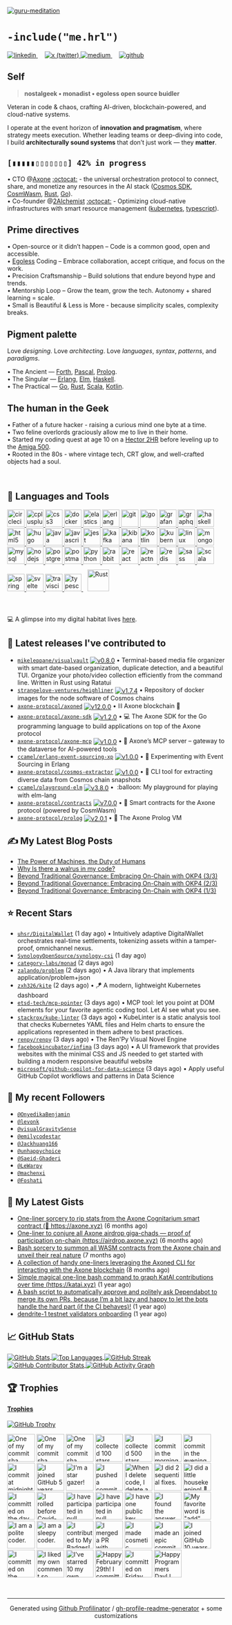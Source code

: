 [![guru-meditation](./guru-meditation.png)](https://github.com/ccamel?tab=repositories)

# `-include("me.hrl")`

<a href="https://linkedin.com/in/christophe-camel/" target="_blank">
  <img src="https://img.shields.io/badge/linkedin-%231E77B5.svg?&style=for-the-badge&logo=linkedin&logoColor=white" alt="linkedin" />
</a>&nbsp;&nbsp;&nbsp;
<a href="https://twitter.com/7h3_360l355_d3v" target="_blank">
  <img src="https://img.shields.io/badge/Twitter-000000?style=for-the-badge&logo=x&logoColor=white" alt="x (twitter)" />
</a>
<a href="https://medium.com/@camel.christophe" target="_blank">
  <img src="https://img.shields.io/badge/Medium-12100E?style=for-the-badge&logo=medium&logoColor=white" alt="medium" />
</a>&nbsp;&nbsp;&nbsp;
<a href="https://github.com/ccamel" target="_blank">
  <img src="https://img.shields.io/badge/github-%2324292e.svg?&style=for-the-badge&logo=github&logoColor=white" alt="github" />
</a>

## Self

> **nostalgeek • monadist • egoless open source buidler**

Veteran in code & chaos, crafting AI-driven, blockchain-powered, and cloud-native systems.

I operate at the event horizon of **innovation and pragmatism**, where strategy meets execution. Whether leading teams or deep-diving into code, I build **architecturally sound systems** that don’t just work — they **matter**.

## `[▮▮▮▮▮▯▯▯▯▯▯▯] 42% in progress`

• CTO @[Axone](https://axone.xyz) [:octocat:](https://github.com/axone-protocol/) - the universal orchestration protocol to connect, share, and monetize any resources in the AI stack ([Cosmos SDK](https://cosmos.network/), [CosmWasm](https://cosmwasm.com/), [Rust](https://www.rust-lang.org/), [Go](https://go.dev/)).<br/>
• Co-founder @[2Alchemist](https://krossboard.app/) [:octocat:](https://github.com/2-alchemists/) - Optimizing cloud-native infrastructures with smart resource management ([kubernetes](https://kubernetes.io/), [typescript](https://www.typescriptlang.org/)).

## Prime directives

• Open-source or it didn’t happen – Code is a common good, open and accessible.<br/>
• [Egoless](https://blog.codinghorror.com/the-ten-commandments-of-egoless-programming/) Coding – Embrace collaboration, accept critique, and focus on the work.<br/>
• Precision Craftsmanship – Build solutions that endure beyond hype and trends.<br/>
• Mentorship Loop – Grow the team, grow the tech. Autonomy + shared learning = scale.<br/>
• Small is Beautiful & Less is More - because simplicity scales, complexity breaks.

## Pigment palette

Love _designing_. Love _architecting_. Love _languages_, _syntax_, _patterns_, and _paradigms_.

• The Ancient — [Forth](<https://en.wikipedia.org/wiki/Forth_(programming_language)>), [Pascal](<https://en.wikipedia.org/wiki/Pascal_(programming_language)>), [Prolog](https://en.wikipedia.org/wiki/Prolog).<br/>
• The Singular — [Erlang](https://www.erlang.org/), [Elm](https://elm-lang.org/), [Haskell](https://www.haskell.org/).<br/>
• The Practical — [Go](https://go.dev), [Rust](https://www.rust-lang.org), [Scala](https://www.scala-lang.org/), [Kotlin](https://kotlinlang.org).<br/>

## The human in the Geek

• Father of a future hacker - raising a curious mind one byte at a time.<br/>
• Two feline overlords graciously allow me to live in their home.<br/>
• Started my coding quest at age 10 on a [Hector 2HR](<https://en.wikipedia.org/wiki/Hector_(microcomputer)>) before leveling up to the [Amiga 500](https://en.wikipedia.org/wiki/Amiga_500).<br/>
• Rooted in the 80s - where vintage tech, CRT glow, and well-crafted objects had a soul.

<br/>

## 🔧 Languages and Tools

<p align="left">
  <a href="https://circleci.com" target="_blank"> <img src="https://www.vectorlogo.zone/logos/circleci/circleci-icon.svg" alt="circleci" width="40" height="40" /> </a>
  <a href="https://www.w3schools.com/cpp/" target="_blank"> <img src="https://raw.githubusercontent.com/devicons/devicon/master/icons/cplusplus/cplusplus-original.svg" alt="cplusplus" width="40" height="40" /> </a>
  <a href="https://www.w3schools.com/css/" target="_blank"> <img src="https://raw.githubusercontent.com/devicons/devicon/master/icons/css3/css3-original-wordmark.svg" alt="css3" width="40" height="40" /> </a>
  <a href="https://www.docker.com/" target="_blank"> <img src="https://raw.githubusercontent.com/devicons/devicon/master/icons/docker/docker-original-wordmark.svg" alt="docker" width="40" height="40" /> </a>
  <a href="https://www.elastic.co" target="_blank"> <img src="https://www.vectorlogo.zone/logos/elastic/elastic-icon.svg" alt="elasticsearch" width="40" height="40" /> </a>
  <a href="https://www.erlang.org/" target="_blank"> <img src="https://www.vectorlogo.zone/logos/erlang/erlang-official.svg" alt="erlang" width="40" height="40" /> </a>
  <a href="https://git-scm.com/" target="_blank"> <img src="https://www.vectorlogo.zone/logos/git-scm/git-scm-icon.svg" alt="git" width="40" height="40" /> </a>
  <a href="https://golang.org" target="_blank"> <img src="https://raw.githubusercontent.com/devicons/devicon/master/icons/go/go-original.svg" alt="go" width="40" height="40" /> </a>
  <a href="https://grafana.com" target="_blank"> <img src="https://www.vectorlogo.zone/logos/grafana/grafana-icon.svg" alt="grafana" width="40" height="40" /> </a>
  <a href="https://graphql.org" target="_blank"> <img src="https://www.vectorlogo.zone/logos/graphql/graphql-icon.svg" alt="graphql" width="40" height="40" /> </a>
  <a href="https://www.haskell.org/" target="_blank"> <img src="https://upload.wikimedia.org/wikipedia/commons/1/1c/Haskell-Logo.svg" alt="haskell" width="40" height="40" /> </a>
  <a href="https://www.w3.org/html/" target="_blank"> <img src="https://raw.githubusercontent.com/devicons/devicon/master/icons/html5/html5-original-wordmark.svg" alt="html5" width="40" height="40" /> </a>
  <a href="https://gohugo.io/" target="_blank"> <img src="https://api.iconify.design/logos-hugo.svg" alt="hugo" width="40" height="40" /> </a>
  <a href="https://www.java.com" target="_blank"> <img src="https://raw.githubusercontent.com/devicons/devicon/master/icons/java/java-original.svg" alt="java" width="40" height="40" /> </a>
  <a href="https://developer.mozilla.org/en-US/docs/Web/JavaScript" target="_blank">
    <img src="https://raw.githubusercontent.com/devicons/devicon/master/icons/javascript/javascript-original.svg" alt="javascript" width="40" height="40" />
  </a>
  <a href="https://jestjs.io" target="_blank"> <img src="https://www.vectorlogo.zone/logos/jestjsio/jestjsio-icon.svg" alt="jest" width="40" height="40" /> </a>
  <a href="https://kafka.apache.org/" target="_blank"> <img src="https://www.vectorlogo.zone/logos/apache_kafka/apache_kafka-icon.svg" alt="kafka" width="40" height="40" /> </a>
  <a href="https://www.elastic.co/kibana" target="_blank"> <img src="https://www.vectorlogo.zone/logos/elasticco_kibana/elasticco_kibana-icon.svg" alt="kibana" width="40" height="40" /> </a>
  <a href="https://kotlinlang.org" target="_blank"> <img src="https://www.vectorlogo.zone/logos/kotlinlang/kotlinlang-icon.svg" alt="kotlin" width="40" height="40" /> </a>
  <a href="https://kubernetes.io" target="_blank"> <img src="https://www.vectorlogo.zone/logos/kubernetes/kubernetes-icon.svg" alt="kubernetes" width="40" height="40" /> </a>
  <a href="https://www.linux.org/" target="_blank"> <img src="https://raw.githubusercontent.com/devicons/devicon/master/icons/linux/linux-original.svg" alt="linux" width="40" height="40" /> </a>
  <a href="https://www.mongodb.com/" target="_blank"> <img src="https://raw.githubusercontent.com/devicons/devicon/master/icons/mongodb/mongodb-original-wordmark.svg" alt="mongodb" width="40" height="40" /> </a>
  <a href="https://www.mysql.com/" target="_blank"> <img src="https://raw.githubusercontent.com/devicons/devicon/master/icons/mysql/mysql-original-wordmark.svg" alt="mysql" width="40" height="40" /> </a>
  <a href="https://nodejs.org" target="_blank"> <img src="https://raw.githubusercontent.com/devicons/devicon/master/icons/nodejs/nodejs-original-wordmark.svg" alt="nodejs" width="40" height="40" /> </a>
  <a href="https://www.postgresql.org" target="_blank"> <img src="https://raw.githubusercontent.com/devicons/devicon/master/icons/postgresql/postgresql-original-wordmark.svg" alt="postgresql" width="40" height="40" /> </a>
  <a href="https://postman.com" target="_blank"> <img src="https://www.vectorlogo.zone/logos/getpostman/getpostman-icon.svg" alt="postman" width="40" height="40" /> </a>
  <a href="https://www.python.org" target="_blank"> <img src="https://raw.githubusercontent.com/devicons/devicon/master/icons/python/python-original.svg" alt="python" width="40" height="40" /> </a>
  <a href="https://www.rabbitmq.com" target="_blank"> <img src="https://www.vectorlogo.zone/logos/rabbitmq/rabbitmq-icon.svg" alt="rabbitMQ" width="40" height="40" /> </a>
  <a href="https://reactjs.org/" target="_blank"> <img src="https://raw.githubusercontent.com/devicons/devicon/master/icons/react/react-original-wordmark.svg" alt="react" width="40" height="40" /> </a>
  <a href="https://reactnative.dev/" target="_blank"> <img src="https://reactnative.dev/img/header_logo.svg" alt="reactnative" width="40" height="40" /> </a>
  <a href="https://redis.io" target="_blank"> <img src="https://raw.githubusercontent.com/devicons/devicon/master/icons/redis/redis-original-wordmark.svg" alt="redis" width="40" height="40" /> </a>
  <a href="https://sass-lang.com" target="_blank"> <img src="https://raw.githubusercontent.com/devicons/devicon/master/icons/sass/sass-original.svg" alt="sass" width="40" height="40" /> </a>
  <a href="https://www.scala-lang.org" target="_blank"> <img src="https://raw.githubusercontent.com/devicons/devicon/master/icons/scala/scala-original.svg" alt="scala" width="40" height="40" /> </a>
  <a href="https://spring.io/" target="_blank"> <img src="https://www.vectorlogo.zone/logos/springio/springio-icon.svg" alt="spring" width="40" height="40" /> </a>
  <a href="https://svelte.dev" target="_blank"> <img src="https://upload.wikimedia.org/wikipedia/commons/1/1b/Svelte_Logo.svg" alt="svelte" width="40" height="40" /> </a>
  <a href="https://travis-ci.org" target="_blank"> <img src="https://www.vectorlogo.zone/logos/travis-ci/travis-ci-icon.svg" alt="travisci" width="40" height="40" /> </a>
  <a href="https://www.typescriptlang.org/" target="_blank"> <img src="https://raw.githubusercontent.com/devicons/devicon/master/icons/typescript/typescript-original.svg" alt="typescript" width="40" height="40" /> </a>
  <a href="https://www.rust-lang.org" target="_blank"> <img style="margin: 10px" src="https://profilinator.rishav.dev/skills-assets/rust-plain.svg" alt="Rust" height="50" /> </a>
</p>

<br/>

💻 A glimpse into my digital habitat lives [here](https://github.com/ccamel/chez-ccamel).

## 🔭 Latest releases I've contributed to

<ul>

  <li><code><a href="https://github.com/mikeleppane/visualvault">mikeleppane/visualvault</a></code>&nbsp;<a href="https://github.com/mikeleppane/visualvault/releases/tag/v0.8.0"><img align="center" alt="v0.8.0" src="https://img.shields.io/badge/v0.8.0-gray?style=flat-square"></img></a>&nbsp;•&nbsp;Terminal-based media file organizer with smart date-based organization, duplicate detection, and a beautiful TUI. Organize your photo/video collection efficiently from the command line. Written in Rust using Ratatui </li>
  <li><code><a href="https://github.com/strangelove-ventures/heighliner">strangelove-ventures/heighliner</a></code>&nbsp;<a href="https://github.com/strangelove-ventures/heighliner/releases/tag/v1.7.4"><img align="center" alt="v1.7.4" src="https://img.shields.io/badge/v1.7.4-gray?style=flat-square"></img></a>&nbsp;•&nbsp;Repository of docker images for the node software of Cosmos chains</li>
  <li><code><a href="https://github.com/axone-protocol/axoned">axone-protocol/axoned</a></code>&nbsp;<a href="https://github.com/axone-protocol/axoned/releases/tag/v12.0.0"><img align="center" alt="v12.0.0" src="https://img.shields.io/badge/v12.0.0-gray?style=flat-square"></img></a>&nbsp;•&nbsp;⛓️ Axone blockchain 💫</li>
  <li><code><a href="https://github.com/axone-protocol/axone-sdk">axone-protocol/axone-sdk</a></code>&nbsp;<a href="https://github.com/axone-protocol/axone-sdk/releases/tag/v1.2.0"><img align="center" alt="v1.2.0" src="https://img.shields.io/badge/v1.2.0-gray?style=flat-square"></img></a>&nbsp;•&nbsp;💻 The Axone SDK for the Go programming language to build applications on top of the Axone protocol</li>
  <li><code><a href="https://github.com/axone-protocol/axone-mcp">axone-protocol/axone-mcp</a></code>&nbsp;<a href="https://github.com/axone-protocol/axone-mcp/releases/tag/v1.0.0"><img align="center" alt="v1.0.0" src="https://img.shields.io/badge/v1.0.0-gray?style=flat-square"></img></a>&nbsp;•&nbsp;🤖 Axone’s MCP server – gateway to the dataverse for AI-powered tools</li>
  <li><code><a href="https://github.com/ccamel/erlang-event-sourcing-xp">ccamel/erlang-event-sourcing-xp</a></code>&nbsp;<a href="https://github.com/ccamel/erlang-event-sourcing-xp/releases/tag/v1.0.0"><img align="center" alt="v1.0.0" src="https://img.shields.io/badge/v1.0.0-gray?style=flat-square"></img></a>&nbsp;•&nbsp;🧪 Experimenting with Event Sourcing in Erlang</li>
  <li><code><a href="https://github.com/axone-protocol/cosmos-extractor">axone-protocol/cosmos-extractor</a></code>&nbsp;<a href="https://github.com/axone-protocol/cosmos-extractor/releases/tag/v1.0.0"><img align="center" alt="v1.0.0" src="https://img.shields.io/badge/v1.0.0-gray?style=flat-square"></img></a>&nbsp;•&nbsp;🌌 CLI tool for extracting diverse data from Cosmos chain snapshots</li>
  <li><code><a href="https://github.com/ccamel/playground-elm">ccamel/playground-elm</a></code>&nbsp;<a href="https://github.com/ccamel/playground-elm/releases/tag/v3.8.0"><img align="center" alt="v3.8.0" src="https://img.shields.io/badge/v3.8.0-gray?style=flat-square"></img></a>&nbsp;•&nbsp; :balloon: My playground for playing with elm-lang</li>
  <li><code><a href="https://github.com/axone-protocol/contracts">axone-protocol/contracts</a></code>&nbsp;<a href="https://github.com/axone-protocol/contracts/releases/tag/v7.0.0"><img align="center" alt="v7.0.0" src="https://img.shields.io/badge/v7.0.0-gray?style=flat-square"></img></a>&nbsp;•&nbsp;📜 Smart contracts for the Axone protocol (powered by CosmWasm)</li>
  <li><code><a href="https://github.com/axone-protocol/prolog">axone-protocol/prolog</a></code>&nbsp;<a href="https://github.com/axone-protocol/prolog/releases/tag/v2.0.1"><img align="center" alt="v2.0.1" src="https://img.shields.io/badge/v2.0.1-gray?style=flat-square"></img></a>&nbsp;•&nbsp;🧠 The Axone Prolog VM</li>
</ul>

## ✍️ My Latest Blog Posts

- [The Power of Machines, the Duty of Humans](https://blog.axone.xyz/the-power-of-machines-the-duty-of-humans-8d9e664ce3d1?source=rss-79c7e8ef7569------2)
- [Why Is there a walrus in my code?](https://medium.com/@camel.christophe/why-is-there-a-walrus-in-my-code-fc3cf4bcb88a?source=rss-79c7e8ef7569------2)
- [Beyond Traditional Governance: Embracing On-Chain with OKP4 (3/3)](https://blog.axone.xyz/beyond-traditional-governance-embracing-on-chain-with-okp4-3-3-424f7a8eb2fc?source=rss-79c7e8ef7569------2)
- [Beyond Traditional Governance: Embracing On-Chain with OKP4 (2/3)](https://blog.axone.xyz/beyond-traditional-governance-embracing-on-chain-with-okp4-2-3-17237d68033c?source=rss-79c7e8ef7569------2)
- [Beyond Traditional Governance: Embracing On-Chain with OKP4 (1/3)](https://blog.axone.xyz/beyond-traditional-governance-embracing-on-chain-with-okp4-1-3-bb925ea4e1b2?source=rss-79c7e8ef7569------2)

## ⭐ Recent Stars

- [`uhsr/DigitalWallet`](https://github.com/uhsr/DigitalWallet) (1 day ago) • Intuitively adaptive DigitalWallet orchestrates real-time settlements, tokenizing assets within a tamper-proof, omnichannel nexus.
- [`SynologyOpenSource/synology-csi`](https://github.com/SynologyOpenSource/synology-csi) (1 day ago)
- [`category-labs/monad`](https://github.com/category-labs/monad) (2 days ago)
- [`zalando/problem`](https://github.com/zalando/problem) (2 days ago) • A Java library that implements application/problem&#43;json
- [`zxh326/kite`](https://github.com/zxh326/kite) (2 days ago) • 🪁 A modern, lightweight Kubernetes dashboard
- [`etsd-tech/mcp-pointer`](https://github.com/etsd-tech/mcp-pointer) (3 days ago) • MCP tool: let you point at DOM elements for your favorite agentic coding tool. Let AI see what you see.
- [`stackrox/kube-linter`](https://github.com/stackrox/kube-linter) (3 days ago) • KubeLinter is a static analysis tool that checks Kubernetes YAML files and Helm charts to ensure the applications represented in them adhere to best practices.
- [`renpy/renpy`](https://github.com/renpy/renpy) (3 days ago) • The Ren&#39;Py Visual Novel Engine
- [`facebookincubator/infima`](https://github.com/facebookincubator/infima) (3 days ago) • A UI framework that provides websites with the minimal CSS and JS needed to get started with building a modern responsive beautiful website
- [`microsoft/github-copilot-for-data-science`](https://github.com/microsoft/github-copilot-for-data-science) (3 days ago) • Apply useful GitHub Copilot workflows and patterns in Data Science

## 👯 My recent Followers

- [`@OnyedikaBenjamin`](https://github.com/OnyedikaBenjamin)
- [`@levonk`](https://github.com/levonk)
- [`@visualGravitySense`](https://github.com/visualGravitySense)
- [`@emilycodestar`](https://github.com/emilycodestar)
- [`@Jackhuang166`](https://github.com/Jackhuang166)
- [`@unhappychoice`](https://github.com/unhappychoice)
- [`@Saeid-Ghaderi`](https://github.com/Saeid-Ghaderi)
- [`@LeWarpy`](https://github.com/LeWarpy)
- [`@machenxi`](https://github.com/machenxi)
- [`@Foshati`](https://github.com/Foshati)

## 📕 My Latest Gists

- [One-liner sorcery to rip stats from the Axone Cognitarium smart contract (🔗 https://axone.xyz)](https://gist.github.com/75628fd9b042f30cfaaf2507338f9b50) (6 months ago)
- [One-liner to conjure all Axone airdrop giga-chads — proof of participation on-chain (https://airdrop.axone.xyz)](https://gist.github.com/25a453db78023df8c8cd7bf9c20be800) (6 months ago)
- [Bash sorcery to summon all WASM contracts from the Axone chain and unveil their real nature](https://gist.github.com/f8aea954bc73d5cad3f33812085b3b88) (7 months ago)
- [A collection of handy one-liners leveraging the Axoned CLI for interacting with the Axone blockchain](https://gist.github.com/44cbc7d8e42f183dcbc78c85ebf404d0) (8 months ago)
- [Simple magical one-line bash command to graph KatAI contributions over time (https://katai.xyz)](https://gist.github.com/f27603e36d7b4e6f2bfc5c5454f71cdd) (1 year ago)
- [A bash script to automatically approve and politely ask Dependabot to merge its own PRs, because I’m a bit lazy and happy to let the bots handle the hard part (if the CI behaves)!](https://gist.github.com/67af201be688b1d169645e51e9ae6234) (1 year ago)
- [dendrite-1 testnet validators onboarding](https://gist.github.com/1350b948eaa0828757fc54b1e7c94f5d) (1 year ago)

## 📈 GitHub Stats

<a href="https://github.com/ccamel">
  <img src="https://github-readme-stats.vercel.app/api?username=ccamel&show_icons=true&count_private=true&theme=tokyonight&hide_border=true" align="center" alt="GitHub Stats" />
</a>
<a href="https://github.com/ccamel">
  <img src="https://github-readme-stats.vercel.app/api/top-langs/?username=ccamel&hide_border=true&layout=compact&theme=tokyonight" align="center" alt="Top Languages" />
</a>
<a href="https://github.com/ccamel">
  <img src="https://github-readme-streak-stats.herokuapp.com/?user=ccamel&theme=tokyonight" align="center" alt="GitHub Streak" />
</a>
<a href="https://github.com/ccamel">
  <img src="https://github-contributor-stats.vercel.app/api?username=ccamel&limit=10&theme=tokyonight&combine_all_yearly_contributions=true" align="center" alt="GitHub Contributor Stats" />
</a>
<a href="https://github.com/ccamel">
  <img src="https://github-readme-activity-graph.vercel.app/graph?username=ccamel&theme=xcode&hide_border=true" align="center" alt="GitHub Activity Graph" />
</a>

## 🏆 Trophies

<h4><a href="https://github.com/ccamel">Trophies</a></h4>

<a href="https://github.com/ccamel">
  <img src="https://github-profile-trophy.vercel.app/?username=ccamel&column=5&theme=onedark" align="center" alt="GitHub Trophy" />
</a>

<!-- my-badges start -->
<a href="my-badges/a-commit.md"><img src="https://my-badges.github.io/my-badges/a-commit.png" alt="One of my commit sha starts with &quot;a&quot;." title="One of my commit sha starts with &quot;a&quot;." width="64"></a>
<a href="my-badges/ab-commit.md"><img src="https://my-badges.github.io/my-badges/ab-commit.png" alt="One of my commit sha starts with &quot;ab&quot;." title="One of my commit sha starts with &quot;ab&quot;." width="64"></a>
<a href="my-badges/abc-commit.md"><img src="https://my-badges.github.io/my-badges/abc-commit.png" alt="One of my commit sha starts with &quot;abc&quot;." title="One of my commit sha starts with &quot;abc&quot;." width="64"></a>
<a href="my-badges/stars-100.md"><img src="https://my-badges.github.io/my-badges/stars-100.png" alt="I collected 100 stars." title="I collected 100 stars." width="64"></a>
<a href="my-badges/stars-500.md"><img src="https://my-badges.github.io/my-badges/stars-500.png" alt="I collected 500 stars." title="I collected 500 stars." width="64"></a>
<a href="my-badges/morning-commits.md"><img src="https://my-badges.github.io/my-badges/morning-commits.png" alt="I commit in the morning." title="I commit in the morning." width="64"></a>
<a href="my-badges/evening-commits.md"><img src="https://my-badges.github.io/my-badges/evening-commits.png" alt="I commit in the evening." title="I commit in the evening." width="64"></a>
<a href="my-badges/midnight-commits.md"><img src="https://my-badges.github.io/my-badges/midnight-commits.png" alt="I commit at midnight." title="I commit at midnight." width="64"></a>
<a href="my-badges/github-anniversary-5.md"><img src="https://my-badges.github.io/my-badges/github-anniversary-5.png" alt="I joined GitHub 5 years ago." title="I joined GitHub 5 years ago." width="64"></a>
<a href="my-badges/star-gazer.md"><img src="https://my-badges.github.io/my-badges/star-gazer.png" alt="I&apos;m a star gazer!" title="I&apos;m a star gazer!" width="64"></a>
<a href="my-badges/dead-commit.md"><img src="https://my-badges.github.io/my-badges/dead-commit.png" alt="I pushed a commit with &quot;dead&quot; 4 times." title="I pushed a commit with &quot;dead&quot; 4 times." width="64"></a>
<a href="my-badges/mass-delete-commit.md"><img src="https://my-badges.github.io/my-badges/mass-delete-commit.png" alt="When I delete code, I delete a lot." title="When I delete code, I delete a lot." width="64"></a>
<a href="my-badges/fix-2.md"><img src="https://my-badges.github.io/my-badges/fix-2.png" alt="I did 2 sequential fixes." title="I did 2 sequential fixes." width="64"></a>
<a href="my-badges/chore-commit.md"><img src="https://my-badges.github.io/my-badges/chore-commit.png" alt="I did a little housekeeping! 🧹" title="I did a little housekeeping! 🧹" width="64"></a>
<a href="my-badges/delorean.md"><img src="https://my-badges.github.io/my-badges/delorean.png" alt="I committed on the day Doctor Emmett Brown invented the flux capacitor!" title="I committed on the day Doctor Emmett Brown invented the flux capacitor!" width="64"></a>
<a href="my-badges/covid-19.md"><img src="https://my-badges.github.io/my-badges/covid-19.png" alt="I rolled before Covid-19: Survivor of the Great TP Shortage" title="I rolled before Covid-19: Survivor of the Great TP Shortage" width="64"></a>
<a href="my-badges/pr-collaboration-5.md"><img src="https://my-badges.github.io/my-badges/pr-collaboration-5.png" alt="I have participated in pull requests with 5 or more people" title="I have participated in pull requests with 5 or more people" width="64"></a>
<a href="my-badges/pr-collaboration-10.md"><img src="https://my-badges.github.io/my-badges/pr-collaboration-10.png" alt="I have participated in pull requests with 10 or more people" title="I have participated in pull requests with 10 or more people" width="64"></a>
<a href="my-badges/public-keys-1.md"><img src="https://my-badges.github.io/my-badges/public-keys-1.png" alt="I have one public key" title="I have one public key" width="64"></a>
<a href="my-badges/the-ultimate-question.md"><img src="https://my-badges.github.io/my-badges/the-ultimate-question.png" alt="I found the answer to the ultimate question of life, the universe, and everything!" title="I found the answer to the ultimate question of life, the universe, and everything!" width="64"></a>
<a href="my-badges/favorite-word.md"><img src="https://my-badges.github.io/my-badges/favorite-word.png" alt="My favorite word is &quot;add&quot;." title="My favorite word is &quot;add&quot;." width="64"></a>
<a href="my-badges/polite-coder.md"><img src="https://my-badges.github.io/my-badges/polite-coder.png" alt="I am a polite coder." title="I am a polite coder." width="64"></a>
<a href="my-badges/sleepy-coder.md"><img src="https://my-badges.github.io/my-badges/sleepy-coder.png" alt="I am a sleepy coder." title="I am a sleepy coder." width="64"></a>
<a href="my-badges/my-badges-contributor.md"><img src="https://my-badges.github.io/my-badges/my-badges-contributor.png" alt="I contributed to My Badges!" title="I contributed to My Badges!" width="64"></a>
<a href="my-badges/this-is-fine.md"><img src="https://my-badges.github.io/my-badges/this-is-fine.png" alt="I merged a PR with failing checks" title="I merged a PR with failing checks" width="64"></a>
<a href="my-badges/cosmetic-commit.md"><img src="https://my-badges.github.io/my-badges/cosmetic-commit.png" alt="I made cosmetic commit." title="I made cosmetic commit." width="64"></a>
<a href="my-badges/epic-commit.md"><img src="https://my-badges.github.io/my-badges/epic-commit.png" alt="I made an epic commit with a message over 500 chars." title="I made an epic commit with a message over 500 chars." width="64"></a>
<a href="my-badges/github-anniversary-10.md"><img src="https://my-badges.github.io/my-badges/github-anniversary-10.png" alt="I joined GitHub 10 years ago." title="I joined GitHub 10 years ago." width="64"></a>
<a href="my-badges/spooky-commit.md"><img src="https://my-badges.github.io/my-badges/spooky-commit.png" alt="I committed on the Halloween! Boo!" title="I committed on the Halloween! Boo!" width="64"></a>
<a href="my-badges/self-upvote.md"><img src="https://my-badges.github.io/my-badges/self-upvote.png" alt="I liked my own comment so much that I upvoted it." title="I liked my own comment so much that I upvoted it." width="64"></a>
<a href="my-badges/self-star.md"><img src="https://my-badges.github.io/my-badges/self-star.png" alt="I&apos;ve starred 10 my own repositories." title="I&apos;ve starred 10 my own repositories." width="64"></a>
<a href="my-badges/leap-day.md"><img src="https://my-badges.github.io/my-badges/leap-day.png" alt="Happy February 29th! I committed on a Leap Day!" title="Happy February 29th! I committed on a Leap Day!" width="64"></a>
<a href="my-badges/friday-13.md"><img src="https://my-badges.github.io/my-badges/friday-13.png" alt="I committed on Friday the 13th, One… By One…" title="I committed on Friday the 13th, One… By One…" width="64"></a>
<a href="my-badges/programmers-day.md"><img src="https://my-badges.github.io/my-badges/programmers-day.png" alt="Happy Programmers Day! I committed on a 256 Day of Year!" title="Happy Programmers Day! I committed on a 256 Day of Year!" width="64"></a>
<!-- my-badges end -->

<br />

---

<div align="center">Generated using <a href="https://profilinator.rishav.dev/" target="_blank">Github Profilinator</a> / <a href="https://rahuldkjain.github.io/gh-profile-readme-generator/" target="_blank">gh-profile-readme-generator</a> + some customizations</div>
